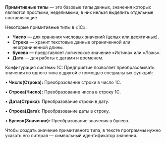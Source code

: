 **Примитивные типы** — это базовые типы данных, значения которых являются простыми, неделимыми, в них нельзя выделить отдельные составляющие

Некоторые примитивные типы в «1С»:

- **Число** — для хранения числовых значений (целых или десятичных).
- **Строка** — хранит текстовые данные ограниченной или неограниченной длины.
- **Булево** — представляет логическое значение «Истина» или «Ложь».
- **Дата** — для работы с датами и временем.

Конфигурация системы 1С: Предприятие позволяет преобразовывать значения из одного типа в другой с помощью специальных функций:

• **Число(Строка):** Преобразование строки в число 1С.

• **Строка(Число):** Преобразование числа в строку 1С.

• **Дата(Строка):** Преобразование строки в дату.

• **Строка(Дата):** Преобразование даты в строку.

• **Булево(Значение):** Преобразование значения в булево.

Чтобы создать значение примитивного типа, в тексте программы нужно указать его литерал — символьный идентификатор значения.